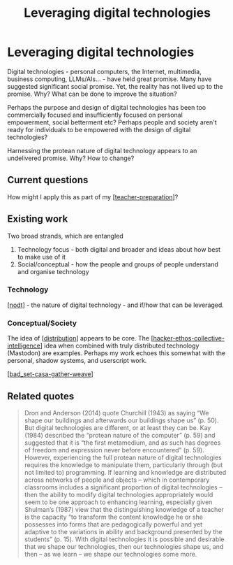 ﻿---
tags:
- seek
title: Leveraging digital technologies
type: note
---
# Leveraging digital technologies

Digital technologies - personal computers, the Internet, multimedia, business computing, LLMs/AIs... - have held great promise. Many have suggested significant social promise. Yet, the reality has not lived up to the promise. Why? What can be done to improve the situation?

Perhaps the purpose and design of digital technologies has been too commercially focused and insufficiently focused on personal empowerment, social betterment etc? Perhaps people and society aren't ready for individuals to be empowered with the design of digital technologies? 

Harnessing the protean nature of digital technology appears to an undelivered promise. Why? How to change?

## Current questions

How might I apply this as part of my [[teacher-preparation]]?

## Existing work

Two broad strands, which are entangled

1. Technology focus - both digital and broader and ideas about how best to make use of it 
2. Social/conceptual - how the people and groups of people understand and organise technology

### Technology 

[[nodt]] - the nature of digital technology - and if/how that can be leveraged.

### Conceptual/Society

The idea of [[distribution]] appears to be core. The [[hacker-ethos-collective-intelligence]] idea when combined with truly distributed technology (Mastodon) are examples.  Perhaps my work echoes this somewhat with the personal, shadow systems, and userscript work.

[[bad_set-casa-gather-weave]]

## Related quotes

> Dron and Anderson (2014) quote Churchill (1943) as saying “We shape our buildings and afterwards our buildings shape us” (p. 50). But digital technologies are different, or at least they can be. Kay (1984) described the “protean nature of the computer” (p. 59) and suggested that it is “the first metamedium, and as such has degrees of freedom and expression never before encountered” (p. 59). However, experiencing the full protean nature of digital technologies requires the knowledge to manipulate them, particularly through (but not limited to) programming. If learning and knowledge are distributed across networks of people and objects – which in contemporary classrooms includes a significant proportion of digital technologies – then the ability to modify digital technologies appropriately would seem to be one approach to enhancing learning, especially given Shulman’s (1987) view that the distinguishing knowledge of a teacher is the capacity “to transform the content knowledge he or she possesses into forms that are pedagogically powerful and yet adaptive to the variations in ability and background presented by the students” (p. 15). With digital technologies it is possible and desirable that we shape our technologies, then our technologies shape us, and then – as we learn – we shape our technologies some more.

[//begin]: # "Autogenerated link references for markdown compatibility"
[teacher-preparation]: teacher-preparation "Teacher preparation"
[nodt]: ../sense/nodt/nodt "Nature of Digital Technology"
[distribution]: ../sense/Distribution/distribution "Distribution"
[hacker-ethos-collective-intelligence]: ../sense/Distribution/hacker-ethos-collective-intelligence "Hacker Ethos as Collective Intelligence"
[bad_set-casa-gather-weave]: ../sense/CASA/bad_set-casa-gather-weave "The relationships between BAD/SET, CASA, and Gather/Weave"
[//end]: # "Autogenerated link references"